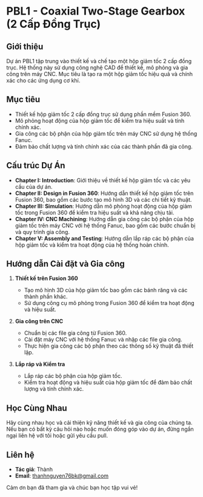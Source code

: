 # PBL1 - Coaxial Two-Stage Gearbox (2 Cấp Đồng Trục)

## Giới thiệu

Dự án PBL1 tập trung vào thiết kế và chế tạo một hộp giảm tốc 2 cấp đồng trục. Hệ thống này sử dụng công nghệ CAD để thiết kế, mô phỏng và gia công trên máy CNC. Mục tiêu là tạo ra một hộp giảm tốc hiệu quả và chính xác cho các ứng dụng cơ khí.

## Mục tiêu

- Thiết kế hộp giảm tốc 2 cấp đồng trục sử dụng phần mềm Fusion 360.
- Mô phỏng hoạt động của hộp giảm tốc để kiểm tra hiệu suất và tính chính xác.
- Gia công các bộ phận của hộp giảm tốc trên máy CNC sử dụng hệ thống Fanuc.
- Đảm bảo chất lượng và tính chính xác của các thành phần đã gia công.

## Cấu trúc Dự Án

- **Chapter I: Introduction**: Giới thiệu về thiết kế hộp giảm tốc và các yêu cầu của dự án.
- **Chapter II: Design in Fusion 360**: Hướng dẫn thiết kế hộp giảm tốc trên Fusion 360, bao gồm các bước tạo mô hình 3D và các chi tiết kỹ thuật.
- **Chapter III: Simulation**: Hướng dẫn mô phỏng hoạt động của hộp giảm tốc trong Fusion 360 để kiểm tra hiệu suất và khả năng chịu tải.
- **Chapter IV: CNC Machining**: Hướng dẫn gia công các bộ phận của hộp giảm tốc trên máy CNC với hệ thống Fanuc, bao gồm các bước chuẩn bị và quy trình gia công.
- **Chapter V: Assembly and Testing**: Hướng dẫn lắp ráp các bộ phận của hộp giảm tốc và kiểm tra hoạt động của hệ thống hoàn chỉnh.

## Hướng dẫn Cài đặt và Gia công

1. **Thiết kế trên Fusion 360**

    - Tạo mô hình 3D của hộp giảm tốc bao gồm các bánh răng và các thành phần khác.
    - Sử dụng công cụ mô phỏng trong Fusion 360 để kiểm tra hoạt động và hiệu suất.

2. **Gia công trên CNC**

    - Chuẩn bị các file gia công từ Fusion 360.
    - Cài đặt máy CNC với hệ thống Fanuc và nhập các file gia công.
    - Thực hiện gia công các bộ phận theo các thông số kỹ thuật đã thiết lập.

3. **Lắp ráp và Kiểm tra**

    - Lắp ráp các bộ phận của hộp giảm tốc.
    - Kiểm tra hoạt động và hiệu suất của hộp giảm tốc để đảm bảo chất lượng và tính chính xác.

## Học Cùng Nhau

Hãy cùng nhau học và cải thiện kỹ năng thiết kế và gia công của chúng ta. Nếu bạn có bất kỳ câu hỏi nào hoặc muốn đóng góp vào dự án, đừng ngần ngại liên hệ với tôi hoặc gửi yêu cầu pull.

## Liên hệ

- **Tác giả**: Thành
- **Email**: thanhnguyen76bk@gmail.com

Cảm ơn bạn đã tham gia và chúc bạn học tập vui vẻ!
